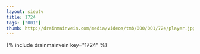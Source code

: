 ```yaml
--- 
layout: sieutv
title: 1724
tags: ["001"]
thumb: http://drainmainvein.com/media/videos/tmb/000/001/724/player.jpg
---
```

{% include drainmainvein key="1724" %} 
